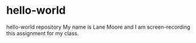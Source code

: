 # hello-world
hello-world repository
My name is Lane Moore and I am screen-recording this assignment for my class.
